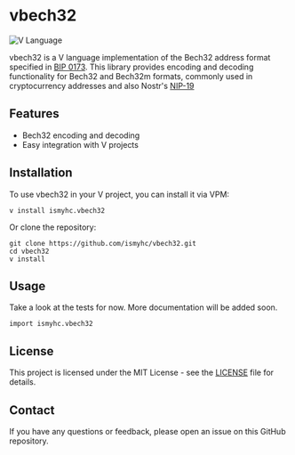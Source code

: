# vbech32

![V Language](https://img.shields.io/badge/language-V-blue.svg)

vbech32 is a V language implementation of the Bech32 address format specified in [BIP 0173](https://github.com/bitcoin/bips/blob/master/bip-0173.mediawiki). This library provides encoding and decoding functionality for Bech32 and Bech32m formats, commonly used in cryptocurrency addresses and also Nostr's [NIP-19](https://github.com/nostr-protocol/nips/blob/master/19.md)

## Features

- Bech32 encoding and decoding
- Easy integration with V projects

## Installation

To use vbech32 in your V project, you can install it via VPM:

```
v install ismyhc.vbech32
```

Or clone the repository:

```
git clone https://github.com/ismyhc/vbech32.git
cd vbech32
v install
```

## Usage

Take a look at the tests for now. More documentation will be added soon.

`import ismyhc.vbech32`

## License

This project is licensed under the MIT License - see the [LICENSE](LICENSE) file for details.

## Contact

If you have any questions or feedback, please open an issue on this GitHub repository.